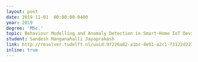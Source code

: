 ```yaml
---
layout: post
date: 2019-11-01  00:00:00-0400
year: 2019
degree: 'MSc.'
topic: Behaviour Modelling and Anomaly Detection in Smart-Home IoT Devices
student: Sandesh Manganahalli Jayaprakash
link: http://resolver.tudelft.nl/uuid:9f226a82-a1bc-4e91-a2c1-73122d227ac5
inline: true
---
```


